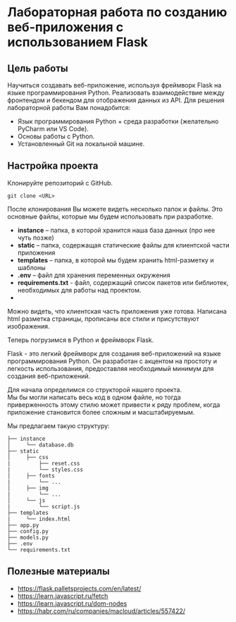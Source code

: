 # Лабораторная работа по созданию веб-приложения с использованием Flask

## Цель работы
Научиться создавать веб-приложение, используя фреймворк Flask на языке программирования Python. Реализовать взаимодействие между фронтендом и бекендом для отображения данных из API.
Для решения лабораторной работы Вам понадобится:
-	Язык программирования Python + среда разработки (желательно PyCharm или VS Code).
-	Основы работы с Python.
-	Установленный Git на локальной машине.

## Настройка проекта
Клонируйте репозиторий с GitHub.

```git clone <URL>```

После клонирования Вы можете видеть несколько папок и файлы. Это основные файлы, которые мы будем использовать при разработке. 
-	**instance** – папка, в которой хранится наша база данных (про нее чуть позже)
-	**static** – папка, содержащая статические файлы для клиентской части приложения
-	**templates** – папка, в которой мы будем хранить html-разметку и шаблоны
-	**.env** – файл для хранения переменных окружения 
- **requirements.txt** - файл, содержащий список пакетов или библиотек, необходимых для работы над проектом.
- 
Можно видеть, что клиентская часть приложения уже готова. Написана html разметка страницы, прописаны все стили и присутствуют изображения.

Теперь погрузимся в Python и фреймворк Flask. 

Flask - это легкий фреймворк для создания веб-приложений на языке программирования Python. Он разработан с акцентом на простоту и легкость использования, предоставляя необходимый минимум для создания веб-приложений.

Для начала определимся со структорой нашего проекта.\
Мы бы могли написать весь код в одном файле, но тогда приверженность этому стилю может привести к ряду проблем, когда приложение становится более сложным и масштабируемым.

Мы предлагаем такую структуру:
```
├── instance
│     └── database.db
├── static
│     ├── css
|         ├── reset.css
|         └── styles.css
│     ├── fonts
|         └── ...
│     ├── img
|         └── ...
│     └── js
|         └── script.js
├── templates
|     └── index.html
├── app.py
├── config.py
├── models.py
├── .env
└── requirements.txt
```

## Полезные материалы
-	https://flask.palletsprojects.com/en/latest/
-	https://learn.javascript.ru/fetch
-	https://learn.javascript.ru/dom-nodes
-	https://habr.com/ru/companies/macloud/articles/557422/
